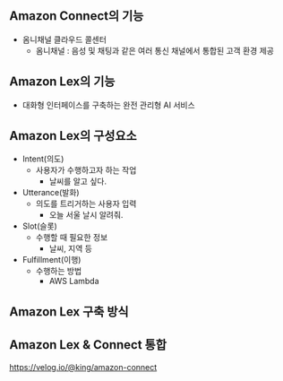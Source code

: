 ## Amazon Connect의 기능
- 옴니채널 클라우드 콜센터
  - 옴니채널 : 음성 및 채팅과 같은 여러 통신 채널에서 통합된 고객 환경 제공

## Amazon Lex의 기능
- 대화형 인터페이스를 구축하는 완전 관리형 AI 서비스

## Amazon Lex의 구성요소
- Intent(의도)
  - 사용자가 수행하고자 하는 작업
    - 날씨를 알고 싶다.
- Utterance(발화)
  - 의도를 트리거하는 사용자 입력
    - 오늘 서울 날시 알려줘.
- Slot(슬롯)
  - 수행할 때 필요한 정보
    - 날씨, 지역 등
- Fulfillment(이행)
  - 수행하는 방법
    - AWS Lambda

## Amazon Lex 구축 방식

## Amazon Lex & Connect 통합




https://velog.io/@king/amazon-connect
